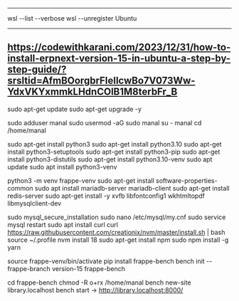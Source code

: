 ----------------------------
wsl --list --verbose
wsl --unregister Ubuntu

---------------------------
https://codewithkarani.com/2023/12/31/how-to-install-erpnext-version-15-in-ubuntu-a-step-by-step-guide/?srsltid=AfmBOorgbrFIeIlcwBo7V073Ww-YdxVKYxmmkLHdnCOlB1M8terbFr_B
-----------------------------

sudo apt-get update
sudo apt-get upgrade -y

sudo adduser manal
sudo usermod -aG sudo manal
su - manal
cd /home/manal

sudo apt-get install python3
sudo apt-get install python3.10
sudo apt-get install python3-setuptools
sudo apt-get install python3-pip
sudo apt-get install python3-distutils
sudo apt-get install python3.10-venv
sudo apt update
sudo apt install python3-venv

python3 -m venv frappe-venv
sudo apt-get install software-properties-common
sudo apt install mariadb-server mariadb-client
sudo apt-get install redis-server
sudo apt-get install -y xvfb libfontconfig1 wkhtmltopdf libmysqlclient-dev

 sudo mysql_secure_installation
sudo nano /etc/mysql/my.cnf
sudo service mysql restart
sudo apt install curl
curl https://raw.githubusercontent.com/creationix/nvm/master/install.sh | bash source ~/.profile nvm install 18
sudo apt-get install npm
sudo npm install -g yarn

source frappe-venv/bin/activate
pip install frappe-bench
bench init --frappe-branch version-15 frappe-bench

cd frappe-bench
chmod -R o+rx /home/manal
bench new-site library.localhost
bench start -> http://library.localhost:8000/
